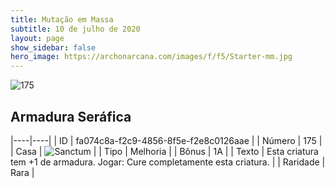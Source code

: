```yaml
---
title: Mutação em Massa
subtitle: 10 de julho de 2020
layout: page
show_sidebar: false
hero_image: https://archonarcana.com/images/f/f5/Starter-mm.jpg
---
```


![175](https://cdn.keyforgegame.com/media/card_front/pt/479_175_52GVFM93C74Q_pt.png)

## Armadura Seráfica

|----|----|
| ID | fa074c8a-f2c9-4856-8f5e-f2e8c0126aae |
| Número | 175 |
| Casa | ![Sanctum](https://archonarcana.com/images/thumb/c/c7/Sanctum.png/22px-Sanctum.png "Santuário") |
| Tipo | Melhoria |
| Bônus | 1A |
| Texto | Esta criatura tem +1 de armadura.  Jogar: Cure completamente esta criatura. |
| Raridade | Rara |
